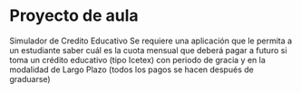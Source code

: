 # Proyecto de aula
Simulador de Credito Educativo Se requiere una aplicación que le permita a un estudiante saber cuál es la cuota mensual que deberá pagar a futuro si toma un crédito educativo (tipo Icetex) con periodo de gracia y en la modalidad de Largo Plazo (todos los pagos se hacen después de graduarse)


